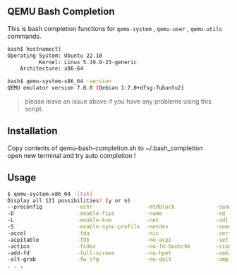 ## QEMU Bash Completion

This is bash completion functions for `qemu-system` , `qemu-user` ,
`qemu-utils` commands.

```sh
bash$ hostnamectl
Operating System: Ubuntu 22.10                    
          Kernel: Linux 5.19.0-23-generic
    Architecture: x86-64

bash$ qemu-system-x86_64 -version 
QEMU emulator version 7.0.0 (Debian 1:7.0+dfsg-7ubuntu2)
```

> please leave an issue above if you have any problems using this script.

## Installation

Copy contents of qemu-bash-completion.sh to ~/.bash_completion  
open new terminal and try auto completion !

## Usage


```sh
$ qemu-system-x86_64 -[tab]
Display all 121 possibilities? (y or n)
--preconfig           -echr                 -mtdblock             -sandbox
-D                    -enable-fips          -name                 -sd
-L                    -enable-kvm           -net                  -sdl
-S                    -enable-sync-profile  -netdev               -seed
-accel                -fda                  -nic                  -serial
-acpitable            -fdb                  -no-acpi              -set
-action               -fsdev                -no-fd-bootchk        -singlestep
-add-fd               -full-screen          -no-hpet              -smbios
-alt-grab             -fw_cfg               -no-quit              -smp
. . .
```


